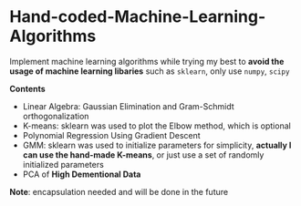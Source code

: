 # Hand-coded-Machine-Learning-Algorithms

Implement machine learning algorithms while trying my best to **avoid the usage of machine learning libaries** such as `sklearn`, only use `numpy`, `scipy`

**Contents**
- Linear Algebra: Gaussian Elimination and Gram-Schmidt orthogonalization
- K-means: sklearn was used to plot the Elbow method, which is optional
- Polynomial Regression Using Gradient Descent
- GMM: sklearn was used to initialize parameters for simplicity, **actually I can use the hand-made K-means**, or just use a set of randomly initialized parameters
- PCA of **High Dementional Data**

**Note**: encapsulation needed and will be done in the future
